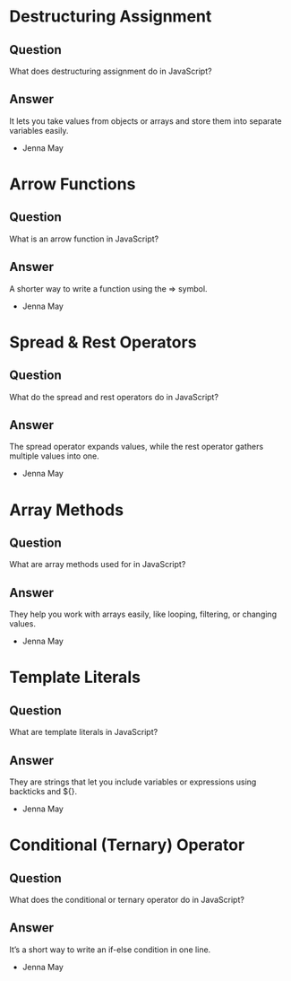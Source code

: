 # Destructuring Assignment

## Question
What does destructuring assignment do in JavaScript?
## Answer
It lets you take values from objects or arrays and store them into separate variables easily.
- Jenna May


# Arrow Functions

## Question
What is an arrow function in JavaScript?
## Answer
A shorter way to write a function using the => symbol.
- Jenna May


# Spread & Rest Operators

## Question
What do the spread and rest operators do in JavaScript?
## Answer
The spread operator expands values, while the rest operator gathers multiple values into one.
- Jenna May


# Array Methods

## Question
What are array methods used for in JavaScript?
## Answer
They help you work with arrays easily, like looping, filtering, or changing values.
- Jenna May


# Template Literals

## Question
What are template literals in JavaScript?
## Answer
They are strings that let you include variables or expressions using backticks and ${}.
- Jenna May


# Conditional (Ternary) Operator

## Question
What does the conditional or ternary operator do in JavaScript? 
## Answer
It’s a short way to write an if-else condition in one line.
- Jenna May